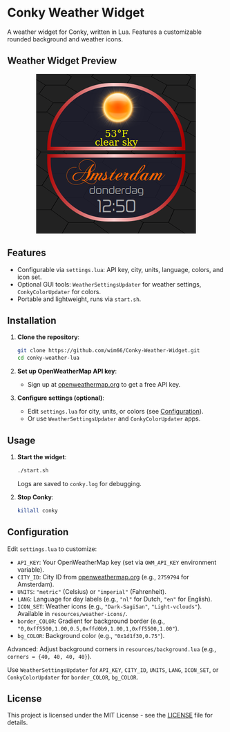 # Conky Weather Widget

A weather widget for Conky, written in Lua. Features a customizable rounded background and weather icons.

## Weather Widget Preview

<p align="center"> <img src="https://github.com/wim66/Conky-Weather-Widget/blob/main/preview.png" alt="image"></p>

## Features

- Configurable via `settings.lua`: API key, city, units, language, colors, and icon set.
- Optional GUI tools: `WeatherSettingsUpdater` for weather settings, `ConkyColorUpdater` for colors.
- Portable and lightweight, runs via `start.sh`.

## Installation

1. **Clone the repository**:
   ```bash
   git clone https://github.com/wim66/Conky-Weather-Widget.git
   cd conky-weather-lua
   ```

2. **Set up OpenWeatherMap API key**:
   - Sign up at [openweathermap.org](https://openweathermap.org) to get a free API key.

4. **Configure settings (optional)**:
   - Edit `settings.lua` for city, units, or colors (see [Configuration](#configuration)).
   - Or use `WeatherSettingsUpdater` and `ConkyColorUpdater` apps.

## Usage

1. **Start the widget**:
   ```bash
   ./start.sh
   ```
   Logs are saved to `conky.log` for debugging.

2. **Stop Conky**:
   ```bash
   killall conky
   ```

## Configuration

Edit `settings.lua` to customize:

- `API_KEY`: Your OpenWeatherMap key (set via `OWM_API_KEY` environment variable).
- `CITY_ID`: City ID from [openweathermap.org](https://openweathermap.org) (e.g., `2759794` for Amsterdam).
- `UNITS`: `"metric"` (Celsius) or `"imperial"` (Fahrenheit).
- `LANG`: Language for day labels (e.g., `"nl"` for Dutch, `"en"` for English).
- `ICON_SET`: Weather icons (e.g., `"Dark-SagiSan"`, `"Light-vclouds"`). Available in `resources/weather-icons/`.
- `border_COLOR`: Gradient for background border (e.g., `"0,0xff5500,1.00,0.5,0xffd0b9,1.00,1,0xff5500,1.00"`).
- `bg_COLOR`: Background color (e.g., `"0x1d1f30,0.75"`).

Advanced: Adjust background corners in `resources/background.lua` (e.g., `corners = {40, 40, 40, 40}`).

Use `WeatherSettingsUpdater` for `API_KEY`, `CITY_ID`, `UNITS`, `LANG`, `ICON_SET`, or `ConkyColorUpdater` for `border_COLOR`, `bg_COLOR`.

## License

This project is licensed under the MIT License - see the [LICENSE](LICENSE) file for details.